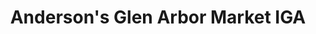 ---
title: "Anderson's Glen Arbor Market IGA"
url: /glen-arbor/andersons-glen-arbor-market-iga/
shop: Supermarkt
---